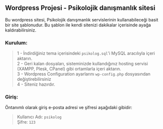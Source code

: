 ## Wordpress Projesi - Psikolojik danışmanlık sitesi

Bu wordpress sitesi, Psikolojik danışmanlık servislerinin kullanabileceği basit bir site şablonudur. Bu şablon ile kendi sitenizi dakikalar içerisinde ayağa kaldırabilirsiniz.

### Kurulum:
> 1 - İndirdiğiniz tema içerisindeki `psikolog.sql`'i MySQL aracılıyla içeri aktarın. <br>
> 2 - Geri kalan dosyaları, sisteminizde kullandığınız hosting servisi (XAMPP, Plesk, CPanel) gibi ortamlarla içeri aktarın. <br>
> 3 - Wordpress Configuration ayarlarını `wp-config.php` dosyasından değiştirebilirsiniz <br>
> 4 - Siteniz hazırdır. <br>

### Giriş:
Öntanımlı olarak giriş e-posta adresi ve şifresi aşağıdaki gibidir: <br>
> Kullanıcı Adı: `psikolog` <br> 
> Şifre: `123` <br>
